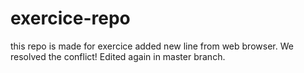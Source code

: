 # exercice-repo
this repo is made for exercice
added new line from web browser.
We resolved the conflict!
Edited again in master branch.